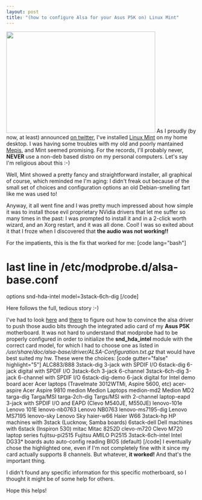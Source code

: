 ```yaml
---
layout: post
title: "(how to configure Alsa for your Asus P5K on) Linux Mint"
---
```

<img class="alignnone" title="Hear it, feel it" src="http://img.dailymail.co.uk/i/pix/2007/03_03/GomitHMVPA_468x319.jpg" alt="" width="395" height="269" />
As I proudly (by now, at least) announced <a href="http://twitter.com/skuro/status/4689227551">on twitter</a>, I've installed <a href="http://www.linuxmint.com">Linux Mint</a> on my home desktop. I was having some troubles with my old and poorly mantained <a href="http://www.mepis.org/">Mepis</a>, and Mint seemed promising. For the records, I'll probably never, <strong>NEVER</strong> use a non-deb based distro on my personal computers. Let's say I'm religious about this :-)

Well, Mint showed a pretty fancy and straightforward installer, all graphical of course, which reminded me I'm aging: I didn't freak out because of the small set of choices and configuration options an old Debian-smelling fart like me was used to!

Anyway, it all went fine and I was pretty much impressed about how simple it was to install those evil proprietary NVidia drivers that let me suffer so many times in the past: I was prompted to install it and in a 2-click worth wizard, and an Xorg restart, and it was all done. Cool! I was so exited about it that I froze when I discovered that <strong>the audio was not working!!</strong>

For the impatients, this is the fix that worked for me:
[code lang="bash"]
# last line in /etc/modprobe.d/alsa-base.conf
options snd-hda-intel model=3stack-6ch-dig
[/code]

Here follows the full, tedious story :-)

I've had to look <a href="http://ubuntuforums.org/showthread.php?t=202555&amp;page=5">here</a> and <a href="https://bugs.launchpad.net/ubuntu/+source/alsa-driver/+bug/114053">there</a> to figure out how to convince the alsa driver to push those audio bits through the integrated adio card of my <strong>Asus P5K</strong> motherboard. It was not hard to understand that modprobe had to be properly configured in order to initialize the <strong>snd_hda_intel</strong> module with the correct card model, for which I had to choose one as listed in <em>/usr/share/doc/alsa-base/driver/ALSA-Configuration.txt.gz</em> that would have best suited my hw. These were the choices:
[code gutter="false" highlight="5"]
ALC883/888
3stack-dig    3-jack with SPDIF I/O
6stack-dig    6-jack digital with SPDIF I/O
3stack-6ch    3-jack 6-channel
3stack-6ch-dig 3-jack 6-channel with SPDIF I/O
6stack-dig-demo  6-jack digital for Intel demo board
acer          Acer laptops (Travelmate 3012WTMi, Aspire 5600, etc)
acer-aspire   Acer Aspire 9810
medion        Medion Laptops
medion-md2    Medion MD2
targa-dig     Targa/MSI
targa-2ch-dig Targs/MSI with 2-channel
laptop-eapd   3-jack with SPDIF I/O and EAPD (Clevo M540JE, M550JE)
lenovo-101e   Lenovo 101E
lenovo-nb0763 Lenovo NB0763
lenovo-ms7195-dig Lenovo MS7195
lenovo-sky    Lenovo Sky
haier-w66     Haier W66
3stack-hp     HP machines with 3stack (Lucknow, Samba boards)
6stack-dell   Dell machines with 6stack (Inspiron 530)
mitac         Mitac 8252D
clevo-m720    Clevo M720 laptop series
fujitsu-pi2515 Fujitsu AMILO Pi2515
3stack-6ch-intel Intel DG33* boards
auto          auto-config reading BIOS (default)
[/code]
I eventually chose the highlighted one, even if I'm not completely fine with it since my card actually supports 8 channels. But whatever, <strong>it worked!</strong> And that's the important thing.

I didn't found any specific information for this specific motherboard, so I thought it might be of some help for others. 

Hope this helps!